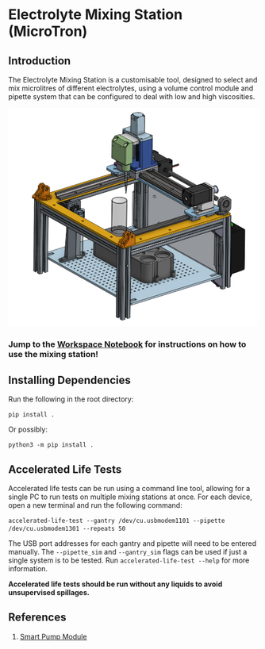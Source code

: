 # Electrolyte Mixing Station (MicroTron)

## Introduction

The Electrolyte Mixing Station is a customisable tool, designed to select and mix microlitres of different electrolytes, using a volume control module and pipette system that can be configured to deal with low and high viscosities.

![image](data/images/CAD.png)

### Jump to the [Workspace Notebook](workspace.ipynb) for instructions on how to use the mixing station!

## Installing Dependencies

Run the following in the root directory:

```
pip install .
```

Or possibly:

```
python3 -m pip install .
```

## Accelerated Life Tests

Accelerated life tests can be run using a command line tool, allowing for a single PC to run tests on multiple mixing stations at once. For each device, open a new terminal and run the following command:

```
accelerated-life-test --gantry /dev/cu.usbmodem1101 --pipette /dev/cu.usbmodem1301 --repeats 50
```

The USB port addresses for each gantry and pipette will need to be entered manually. The `--pipette_sim` and `--gantry_sim` flags can be used if just a single system is to be tested. Run `accelerated-life-test --help` for more information.

**Accelerated life tests should be run without any liquids to avoid unsupervised spillages.**

## References
1. [Smart Pump Module](https://www.theleeco.com/product/smart-pump-module/#resources)